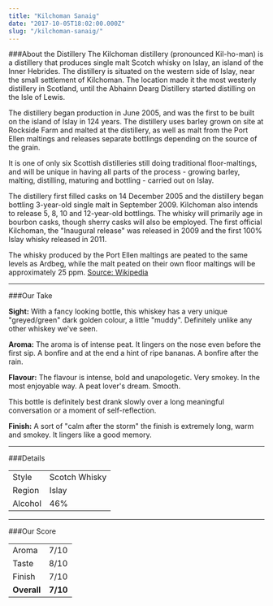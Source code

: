 ```yaml
---
title: "Kilchoman Sanaig"
date: "2017-10-05T18:02:00.000Z"
slug: "/kilchoman-sanaig/"
---
```

###About the Distillery
The Kilchoman distillery (pronounced Kil-ho-man) is a distillery that produces single malt Scotch whisky on Islay, an island of the Inner Hebrides. The distillery is situated on the western side of Islay, near the small settlement of Kilchoman. The location made it the most westerly distillery in Scotland, until the Abhainn Dearg Distillery started distilling on the Isle of Lewis.

The distillery began production in June 2005, and was the first to be built on the island of Islay in 124 years. The distillery uses barley grown on site at Rockside Farm and malted at the distillery, as well as malt from the Port Ellen maltings and releases separate bottlings depending on the source of the grain.

It is one of only six Scottish distilleries still doing traditional floor-maltings, and will be unique in having all parts of the process - growing barley, malting, distilling, maturing and bottling - carried out on Islay.

The distillery first filled casks on 14 December 2005 and the distillery began bottling 3-year-old single malt in September 2009. Kilchoman also intends to release 5, 8, 10 and 12-year-old bottlings. The whisky will primarily age in bourbon casks, though sherry casks will also be employed. The first official Kilchoman, the "Inaugural release" was released in 2009 and the first 100% Islay whisky released in 2011.

The whisky produced by the Port Ellen maltings are peated to the same levels as Ardbeg, while the malt peated on their own floor maltings will be approximately 25 ppm.
[Source: Wikipedia](https://en.wikipedia.org/wiki/Kilchoman_distillery)

---

###Our Take

**Sight:**
With a fancy looking bottle, this whiskey has a very unique "greyed/green" dark golden colour, a little "muddy". Definitely unlike any other whiskey we've seen.

**Aroma:** The aroma is of intense peat. It lingers on the nose even before the first sip. A bonfire and at the end a hint of ripe bananas. A bonfire after the rain.

**Flavour:** The flavour is intense, bold and unapologetic. Very smokey. In the most enjoyable way. A peat lover's dream. Smooth.

This bottle is definitely best drank slowly over a long meaningful conversation or a moment of self-reflection.

**Finish:** A sort of "calm after the storm" the finish is extremely long, warm and smokey. It lingers like a good memory.

---

###Details
<table>  
<tr>  
<td class="grey">Style</td><td>Scotch Whisky</td>  
</tr>  
<tr>  
<td class="grey">Region</td><td>Islay</td>  
</tr>  
<tr>  
<td class="grey">Alcohol</td><td>46%</td>  
</tr>  
</table>


---

###Our Score
<table class="score-table">  
<tr>  
<td class="grey">Aroma</td><td>7/10</td>  
</tr>  
<tr>  
<td class="grey">Taste</td><td>8/10</td>  
</tr>  
<tr>  
<td class="grey">Finish</td><td>7/10</td>  
</tr>  
<tr>  
<td class="grey"><strong>Overall</strong></td><td><strong>7/10</strong></td>  
</tr>  
</table>
    